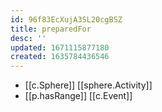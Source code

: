 ```yaml
---
id: 96f83EcXujA3SL20cgBSZ
title: preparedFor
desc: ''
updated: 1671115877180
created: 1635784436546
---
```





- [[c.Sphere]] [[sphere.Activity]]
- [[p.hasRange]] [[c.Event]]
